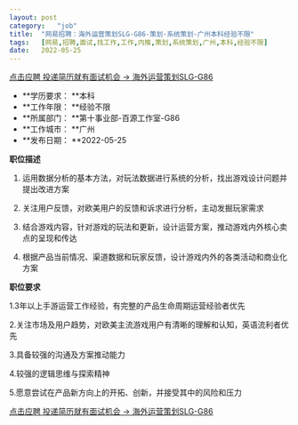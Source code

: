 ```yaml
---
layout:	post
category:	"job"
title:	"网易招聘：海外运营策划SLG-G86-策划-系统策划-广州本科经验不限"
tags:	[网易,招聘,面试,找工作,工作,内推,策划,系统策划,广州,本科,经验不限]
date:	2022-05-25
---
```


[点击应聘 投递简历就有面试机会 ->  海外运营策划SLG-G86](http://mobile.bole.netease.com/bole/boleDetail?id=26188&employeeId=346f03c3cda5f04c&key=all)



- **学历要求： **本科
- **工作年限： **经验不限
- **所属部门： **第十事业部-百源工作室-G86
- **工作城市： **广州
- **发布日期： **2022-05-25



**职位描述**

1. 运用数据分析的基本方法，对玩法数据进行系统的分析，找出游戏设计问题并提出改进方案

2. 关注用户反馈，对欧美用户的反馈和诉求进行分析，主动发掘玩家需求

3. 结合游戏内容，针对游戏的玩法和更新，设计运营方案，推动游戏内外核心卖点的呈现和传达

4. 根据产品当前情况、渠道数据和玩家反馈，设计游戏内外的各类活动和商业化方案



**职位要求**

1.3年以上手游运营工作经验，有完整的产品生命周期运营经验者优先

2.关注市场及用户趋势，对欧美主流游戏用户有清晰的理解和认知，英语流利者优先

3.具备较强的沟通及方案推动能力

4.较强的逻辑思维与探索精神

5.愿意尝试在产品新方向上的开拓、创新，并接受其中的风险和压力



[点击应聘 投递简历就有面试机会 ->  海外运营策划SLG-G86](http://mobile.bole.netease.com/bole/boleDetail?id=26188&employeeId=346f03c3cda5f04c&key=all)